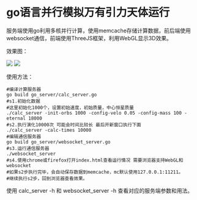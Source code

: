# go语言并行模拟万有引力天体运行

服务端使用go利用多核并行计算，使用memcache存储计算数据，前后端使用websocket通信，前端使用ThreeJS框架，利用WebGL显示3D效果。

效果图：

<img src="http://wx3.sinaimg.cn/mw690/7a9cebc0ly1fcuzt0addej21hc0t8agc.jpg">
<img src="http://wx2.sinaimg.cn/mw690/7a9cebc0ly1fcuzt0ocjnj21hc0t8ach.jpg">

使用方法：

```
#编译计算服务器
go build go_server/calc_server.go
#s1.初始化数据
#这里初始化1000个，设置初始速度，初始质量，中心恒星质量
./calc_server -init-orbs 1000 -config-velo 0.05 -config-mass 100 -eternal 18000
#s2.执行演化10000次 可能会时间比较长 最后开新窗口执行下面
./calc_server -calc-times 10000
#编辑通信服务器
go build go_server/websocket_server.go
#s3.运行通信服务器
./websocket_server
#s4.使用chrome或firefox打开index.html查看运行情况 需要浏览器支持WebGL和websocket
#如果s2步执行完毕，会自动保存数据到memcache，mc默认使用127.0.0.1:11211。
#继续执行s2步，回到浏览器查看效果。

```
使用 calc_server -h 和 websocket_server -h 查看对应的服务端参数和用法。

